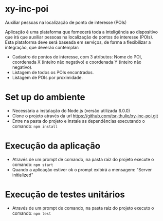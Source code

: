 # xy-inc-poi
Auxiliar pessoas na localização de ponto de interesse (POIs)

Aplicação é uma plataforma que fornecerá toda a inteligência ao dispositivo que irá que auxiliar pessoas na localização de pontos de interesse (POIs). Esta plataforma deve será baseada em serviços, de forma a flexibilizar a integração, que deverão contemplar:
- Cadastro de pontos de interesse, com 3 atributos: Nome do POI, coordenada X (inteiro não negativo) e coordenada Y (inteiro não negativo).
- Listagem de todos os POIs encontrados.
- Listagem de POIs por proximidade.

# Set up do ambiente
- Necessária a instalação do Node.js (versão utilizada 6.0.0)
- Clone o projeto através da url https://github.com/tsr-thulio/xy-inc-poi.git
- Entre na pasta do projeto e instale as dependências executando o comando: `npm install`

# Execução da aplicação
- Através de um prompt de comando, na pasta raiz do projeto execute o comando: `npm start`
- Quando a aplicação estiver ok o prompt exibirá a mensagem: "Server initialized"

# Execução de testes unitários
- Através de um prompt de comando, na pasta raiz do projeto executo o comando: `npm test`